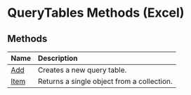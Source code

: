 
# QueryTables Methods (Excel)

## Methods



|**Name**|**Description**|
|:-----|:-----|
|[Add](ac6cd03e-31aa-cd8c-aa67-a551894c6eb3.md)|Creates a new query table.|
|[Item](c7b70ccd-1049-0d50-1536-f1d42b9b1e09.md)|Returns a single object from a collection.|

